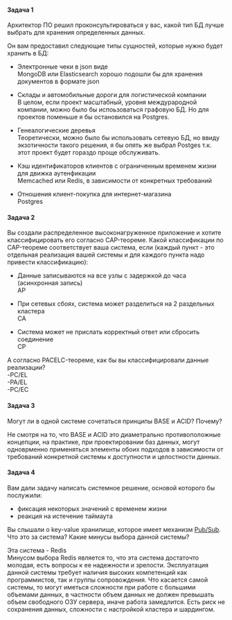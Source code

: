 #### Задача 1
Архитектор ПО решил проконсультироваться у вас, какой тип БД 
лучше выбрать для хранения определенных данных.

Он вам предоставил следующие типы сущностей, которые нужно будет хранить в БД:

- Электронные чеки в json виде  
MongoDB или Elasticsearch хорошо подошли бы для хранения документов в формате json

- Склады и автомобильные дороги для логистической компании  
В целом, если проект масштабный, уровня междурародной компании, можно было бы испоьзоваться графовую БД. Но для проектов поменьше я бы остановился на Postgres.

- Генеалогические деревья  
Теоретически, можно было бы использовать сетевую БД, но ввиду экзотичности такого решения, я бы опять же выбрал Postges т.к. этот проект будет гораздо проще обслуживать.

- Кэш идентификаторов клиентов с ограниченным временем жизни для движка аутенфикации  
Memcached или Redis, в зависимости от конкретных требований

- Отношения клиент-покупка для интернет-магазина  
Postgres




#### Задача 2

Вы создали распределенное высоконагруженное приложение и хотите классифицировать его согласно 
CAP-теореме. Какой классификации по CAP-теореме соответствует ваша система, если 
(каждый пункт - это отдельная реализация вашей системы и для каждого пункта надо привести классификацию):

- Данные записываются на все узлы с задержкой до часа (асинхронная запись)  
AP

- При сетевых сбоях, система может разделиться на 2 раздельных кластера  
CA

- Система может не прислать корректный ответ или сбросить соединение  
CP

А согласно PACELC-теореме, как бы вы классифицировали данные реализации?  
-PC/EL  
-PA/EL  
-PC/EC  


#### Задача 3

Могут ли в одной системе сочетаться принципы BASE и ACID? Почему?  

Не смотря на то, что BASE и ACID это диаметрально противоположные концепции, на практике, при проектировании баз данных, могут одноврменно применяться элементы обоих подходов в зависимости от требований конкретной системы к доступности и целостности данных.



#### Задача 4

Вам дали задачу написать системное решение, основой которого бы послужили:

- фиксация некоторых значений с временем жизни
- реакция на истечение таймаута

Вы слышали о key-value хранилище, которое имеет механизм [Pub/Sub](https://habr.com/ru/post/278237/). 
Что это за система? Какие минусы выбора данной системы?

Эта система - Redis  
Минусом выбора Redis является то, что эта система достаточто молодая, есть вопросы к ее надежности и зрелости. Эксплуатация данной системы требует наличия высоких компетенций как программистов, так и группы сопровождения. Что касается самой системы, то могут иметься сложности при работе с большими объемами данных, в частности объем данных не должен превышать объем свободного ОЗУ сервера, иначе работа замедлится. Есть риск не сохранения данных, сложности с настройкой кластера и шардингом. 
